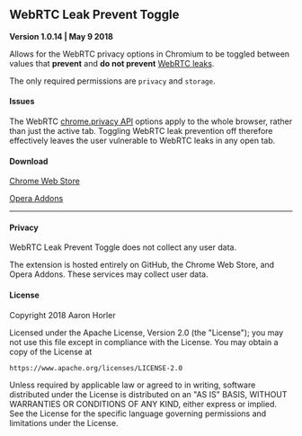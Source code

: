 ## WebRTC Leak Prevent Toggle
**Version 1.0.14 | May 9 2018**

Allows for the WebRTC privacy options in Chromium to be toggled between values that **prevent** and **do not prevent** [WebRTC leaks](https://diafygi.github.io/webrtc-ips/).

The only required permissions are `privacy` and `storage`.

#### Issues

The WebRTC [chrome.privacy API](https://developer.chrome.com/extensions/privacy) options apply to the whole browser, rather than just the active tab. Toggling WebRTC leak prevention off therefore effectively leaves the user vulnerable to WebRTC leaks in any open tab.

#### Download

[Chrome Web Store](https://chrome.google.com/webstore/detail/webrtc-leak-prevent-toggl/kignegkkmknfpincglcjggfbgghpamim)

[Opera Addons](https://addons.opera.com/en/extensions/details/webrtc-leak-prevent-toggle/)

---

#### Privacy

WebRTC Leak Prevent Toggle does not collect any user data. 

The extension is hosted entirely on GitHub, the Chrome Web Store, and Opera Addons. These services may collect user data.

#### License

Copyright 2018 Aaron Horler

Licensed under the Apache License, Version 2.0 (the "License");
you may not use this file except in compliance with the License.
You may obtain a copy of the License at

    https://www.apache.org/licenses/LICENSE-2.0

Unless required by applicable law or agreed to in writing, software
distributed under the License is distributed on an "AS IS" BASIS,
WITHOUT WARRANTIES OR CONDITIONS OF ANY KIND, either express or implied.
See the License for the specific language governing permissions and
limitations under the License.
